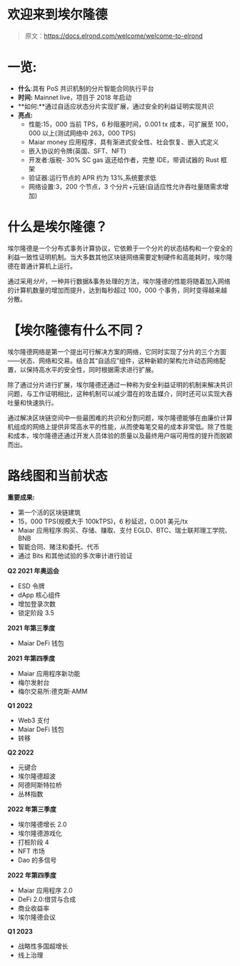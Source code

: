 # 欢迎来到埃尔隆德

> 原文：<https://docs.elrond.com/welcome/welcome-to-elrond>

 # **一览:**

*   **什么**:具有 PoS 共识机制的分片智能合同执行平台
*   **时间:** Mainnet live，项目于 2018 年启动
*   **如何:**通过自适应状态分片实现扩展，通过安全的利益证明实现共识
*   **亮点:**
    *   性能:15，000 当前 TPS，6 秒阻塞时间，0.001 tx 成本，可扩展至 100，000 以上(测试网络中 263，000 TPS)
    *   Maiar money 应用程序，具有渐进式安全性、社会恢复、嵌入式定义
    *   嵌入协议的令牌(英国、SFT、NFT)
    *   开发者:版税- 30% SC gas 返还给作者，完整 IDE，带调试器的 Rust 框架
    *   验证器:运行节点的 APR 约为 13%,系统要求低
    *   网络设置:3，200 个节点，3 个分片+元链(自适应性允许吞吐量随需求增加)

# **什么是埃尔隆德？**

埃尔隆德是一个分布式事务计算协议，它依赖于一个分片的状态结构和一个安全的利益一致性证明机制。当大多数其他区块链网络需要定制硬件和高能耗时，埃尔隆德在普通计算机上运行。

通过采用*分片*，一种并行数据&事务处理的方法，埃尔隆德的性能将随着加入网络的计算机数量的增加而提升，达到每秒超过 100，000 个事务，同时变得越来越分散。

# **【埃尔隆德有什么不同？**

埃尔隆德网络是第一个提出可行解决方案的网络，它同时实现了分片的三个方面——状态、网络和交易。结合其“自适应”组件，这种新颖的架构允许动态网络配置，以保持高水平的安全性，同时根据需求进行扩展。

除了通过分片进行扩展，埃尔隆德还通过一种称为安全利益证明的机制来解决共识问题，与工作证明相比，这种机制可以减少潜在的攻击媒介，同时还可以实现大吞吐量和快速执行。

通过解决区块链空间中一些最困难的共识和分割问题，埃尔隆德能够在由廉价计算机组成的网络上提供非常高水平的性能，从而使每笔交易的成本非常低。除了性能和成本，埃尔隆德还通过开发人员体验的质量以及最终用户端可用性的提升而脱颖而出。

# **路线图和当前状态**

**重要成果:**

*   第一个活的区块链建筑
*   15，000 TPS(规模大于 100kTPS)，6 秒延迟，0.001 美元/tx
*   Maiar 应用程序:购买、存储、赚取、支付 EGLD、BTC、瑞士联邦理工学院、BNB
*   智能合同、赌注和委托、代币
*   通过 Bits 和其他试验的多次审计进行验证

**Q2 2021 年奥运会**

*   ESD 令牌
*   dApp 核心组件
*   增加登录次数
*   锁定阶段 3.5

**2021 年第三季度**

*   Maiar DeFi 钱包

**2021 年第四季度**

*   Maiar 应用程序新功能
*   梅尔发射台
*   梅尔交易所:德克斯·AMM

**Q1 2022**

*   Web3 支付
*   Maiar DeFi 钱包
*   转移

**Q2 2022**

*   元键合
*   埃尔隆德超波
*   阿德阿斯特拉桥
*   丛林指数

**2022 年第三季度**

*   埃尔隆德增长 2.0
*   埃尔隆德游戏化
*   打桩阶段 4
*   NFT 市场
*   Dao 的多信号

**2022 年第四季度**

*   Maiar 应用程序 2.0
*   DeFi 2.0:借贷与合成
*   商业收益率
*   埃尔隆德会议

**Q1 2023**

*   战略性多国超增长
*   线上治理